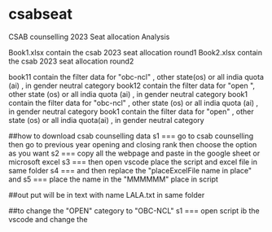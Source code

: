# csabseat
CSAB counselling 2023 Seat allocation Analysis


Book1.xlsx contain the csab 2023 seat allocation round1
Book2.xlsx contain the csab 2023 seat allocation round2

book11 contain the filter data for "obc-ncl" , other state(os) or all india quota (ai) , in gender neutral category 
book12 contain the filter data for "open ", other state (os) or all india quota  (ai) , in gender neutral category 
book1 contain the filter data for "obc-ncl" , other state  (os) or all india quota (ai) , in gender neutral category 
book1 contain the filter data for "open" , other state  (os) or all india quota(ai) , in gender neutral category 

##how to download csab counselling data 
s1 === go to csab counselling then go to previous year opening and closing rank then choose the option as you want 
s2 === copy all the webpage and paste in the google sheet or microsoft excel 
s3 === then open vscode place the script and excel file in same folder 
s4 === and then replace the "placeExcelFile name in place" and 
s5 === place the name in the "MMMMMM" place in script

##out put will be in text with name LALA.txt in same folder

##to change the "OPEN" category to "OBC-NCL"
s1 === open script ib the vscode and change the 
